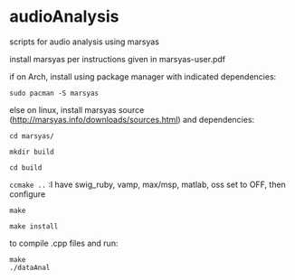 # audioAnalysis
scripts for audio analysis using marsyas

install marsyas per instructions given in marsyas-user.pdf

if on Arch, install using package manager with indicated dependencies:

`sudo pacman -S marsyas`

else on linux, install marsyas source (http://marsyas.info/downloads/sources.html) and dependencies:

`cd marsyas/`

`mkdir build`

`cd build`

`ccmake ..`   :I have swig_ruby, vamp, max/msp, matlab, oss set to OFF, then configure

`make`

`make install`

to compile .cpp files and run:

`make`     
`./dataAnal`
